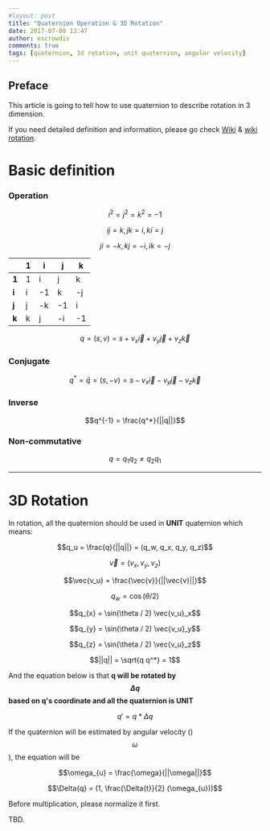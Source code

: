 ```yaml
---
#layout: post
title: "Quaternion Operation & 3D Rotation"
date: 2017-07-08 13:47
author: escrowdis
comments: true
tags: [quaternion, 3d rotation, unit quaternion, angular velocity]
---
```

<script type="text/javascript" async src="//cdn.mathjax.org/mathjax/latest/MathJax.js?config=TeX-MML-AM_CHTML">
</script>

Preface
---
This article is going to tell how to use quaternion to describe rotation in 3 dimension.

If you need detailed definition and information, please go check
[Wiki](https://en.wikipedia.org/wiki/Quaternion) & [wiki rotation](https://en.wikipedia.org/wiki/Quaternions_and_spatial_rotation).

# Basic definition
### Operation
$$i^2 = j^2 = k^2 = -1$$

$$ij = k, jk = i, ki = j$$

$$ji = -k, kj = -i, ik = -j$$

|       |  1  |  i  |  j  |  k  |
|-------| --- | --- | --- | --- |
| **1** |  1  |  i  |  j  |  k  |
| **i** |  i  | -1  |  k  | -j  |
| **j** |  j  | -k  | -1  |  i  |
| **k** |  k  |  j  | -i  | -1  |

$$q = (s, v) = s + v_{x} \vec{i} + v_{y} \vec{j} + v_{z} \vec{k}$$

### Conjugate
$$q^* = \bar{q} = (s, -v) = s - v_{x} \vec{i} - v_{y} \vec{j} - v_{z} \vec{k}$$

### Inverse
$$q^{-1} = \frac{q^*}{||q||}$$

### Non-commutative
$$q = q_{1} q_{2} \neq q_{2} q_{1}$$

---

# 3D Rotation
In rotation, all the quaternion should be used in **UNIT** quaternion
which means:

$$q_u = \frac{q}{||q||} = (q_w, q_x, q_y, q_z)$$

$$\vec{v} = (v_x, v_y, v_z)$$

$$\vec{v_u} = \frac{\vec{v}}{||\vec{v}||}$$

$$q_{w} = \cos(\theta / 2)$$

$$q_{x} = \sin(\theta / 2) \vec{v_u}_x$$

$$q_{y} = \sin(\theta / 2) \vec{v_u}_y$$

$$q_{z} = \sin(\theta / 2) \vec{v_u}_z$$

$$||q|| = \sqrt{q q^*} = 1$$

And the equation below is that **q will be rotated by $$\Delta{q}$$ based on q's coordinate and all the quaternion is UNIT**

$$q' = q * \Delta{q}$$

If the quaternion will be estimated by angular velocity ()$$\omega$$), the equation will be

$$\omega_{u} = \frac{\omega}{||\omega||}$$

$$\Delta{q} = (1, \frac{\Delta{t}}{2} (\omega_{u}))$$

Before multiplication, please normalize it first.

TBD.
